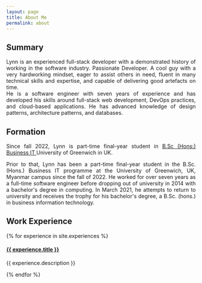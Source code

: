 ```yaml
---
layout: page
title: About Me
permalink: about
---
```


<div style="text-align: justify">

<h2 class="dark:text-stone-200 mt-32">Summary</h2>
<p class="dark:text-stone-300">
Lynn is an experienced full-stack developer with a demonstrated history of working in the software industry. Passionate Developer. A cool guy with a very hardworking mindset, eager to assist others in need, fluent in many technical skills and expertise, and capable of delivering good artefacts on time.
 <br>
He is a software engineer with seven years of experience and has developed his skills around full-stack web development, DevOps practices, and cloud-based applications. He has advanced knowledge of design patterns, architecture patterns, and databases.
</p>

<h2 class="dark:text-stone-200">Formation</h2>
<p class="dark:text-stone-300">
Since fall 2022, Lynn is part-time final-year student in <a href="https://www.test02.nccedu.com/qualification/bsc-hons-business-information-technology">B.Sc (Hons:) Business IT </a> University of Greenwich in UK.
<br>

Prior to that, Lynn has been a part-time final-year student in the B.Sc. (Hons.) Business IT programme at the University of Greenwich, UK, Myanmar campus since the fall of 2022. He worked for over seven years as a full-time software engineer before dropping out of university in 2014 with a bachelor's degree in computing. In March 2021, he attempts to return to university and receives the trophy for his bachelor's degree, a B.Sc. (hons.) in business information technology.

</p>

<h2 class="dark:text-stone-200">Work Experience</h2>
<div>
  {% for experience in site.experiences %}
    <div>
  <h4><a class="!mb-0" href="{{ experience.link }}" class="dark:text-stone-300" target="_blank">{{ experience.title }}</a></h4>
  <p class="text-md text-stone-500 dark:text-stone-300 !mt-0">{{ experience.description }}</p>
    </div>
  {% endfor %}
</div>
</div>
